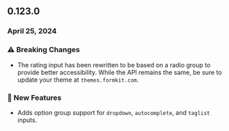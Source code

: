 ## 0.123.0

### April 25, 2024

### ⚠️ Breaking Changes

- The rating input has been rewritten to be based on a radio group to provide better accessibility. While the API remains the same, be sure to update your theme at `themes.formkit.com`.

### 💪 New Features

- Adds option group support for `dropdown`, `autocomplete`, and `taglist` inputs.
